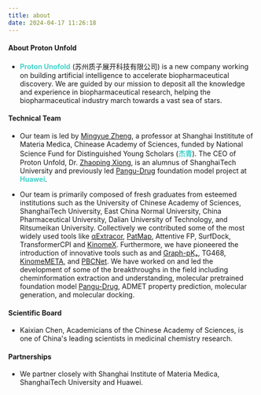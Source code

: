 ```yaml
---
title: about
date: 2024-04-17 11:26:18
---
```


<style>
  .my-links {display: flex; align-content: flex-start; margin-top: 30px;}
  .my-links a {display: flex; color: #000; padding: 2px 10px;border-bottom:none !important;}
  .my-links a span {font-size: 28px;}
  .article p a {
    color: white;}
</style>

#### About Proton Unfold

- <b style="color: #42d2ca">**Proton Unofold**</b> (苏州质子展开科技有限公司) is a new company working on building artificial intelligence to accelerate biopharmaceutical discovery. We are guided by our mission to deposit all the knowledge and experience in biopharmaceutical research, helping the biopharmaceutical industry march towards a vast sea of stars.

#### Technical Team

- Our team is led by [Mingyue Zheng](http://english.simm.cas.cn/en_sourcedb_simm/Supervisor/Drug/202311/t20231102_538305.html), a professor at Shanghai Instititute of Materia Medica, Chinease Academy of Sciences, funded by National Science Fund for Distinguished Young Scholars (<b style="color: #42d2ca">**杰青**</b>). The CEO of Proton Unfold, Dr. [Zhaoping Xiong](https://scholar.google.com/citations?hl=en&user=XZ8wFwkAAAAJ), is an alumnus of ShanghaiTech University and previously led [Pangu-Drug](https://www.huaweicloud.com/news/2022/20220919094438609.html) foundation model project at <b style="color: #42d2ca">**Huawei**</b>. 

- Our team is primarily composed of fresh graduates from esteemed institutions such as the University of Chinese Academy of Sciences, ShanghaiTech University, East China Normal University, China Pharmaceutical University, Dalian University of Technology, and Ritsumeikan University. Collectively we contributed some of the most widely used tools like [αExtracor](https://extractor.alphama.com.cn/csr), [PatMap](https://patmap.alphama.com.cn/csr), Attentive FP, SurfDock, TransformerCPI and [KinomeX](https://kinome.simm.ac.cn/en/). Furthermore, we have pioneered the introduction of innovative tools such as and [Graph-pKₐ](https://pka.simm.ac.cn/), TG468, [KinomeMETA](https://kinomemeta.alphama.com.cn/), and [PBCNet](https://pbcnet.alphama.com.cn/index). We have worked on and led the development of some of the breakthroughs in the field including cheminformation extraction and understanding, molecular pretrained foundation model [Pangu-Drug](https://www.huaweicloud.com/news/2022/20220919094438609.html), ADMET property prediction, molecular generation, and molecular docking.

#### Scientific Board

- Kaixian Chen, Academicians of the Chinese Academy of Sciences, is one of China's leading scientists in medicinal chemistry research.


#### Partnerships

- We partner closely with Shanghai Institute of Materia Medica, ShanghaiTech University and Huawei.